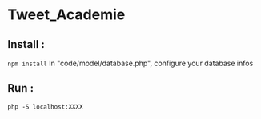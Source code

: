 # Tweet_Academie

## Install :

`npm install`
In "code/model/database.php", configure your database infos

## Run :

`php -S localhost:XXXX`
